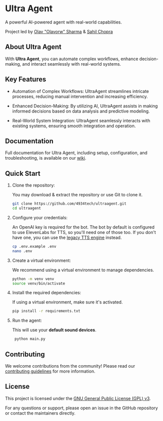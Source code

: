 # Ultra Agent

A powerful AI-powered agent with real-world capabilities.

Project led by [Olav "Olavorw" Sharma](https://github.com/olavorw) & [Sahil Chopra](https://github.com/aunncodes)

## About Ultra Agent

With **Ultra Agent**, you can automate complex workflows, enhance decision-making, and interact seamlessly with real-world systems.

## Key Features

- Automation of Complex Workflows: UltraAgent streamlines intricate processes, reducing manual intervention and increasing efficiency.

- Enhanced Decision-Making: By utilizing AI, UltraAgent assists in making informed decisions based on data analysis and predictive modeling.

- Real-World System Integration: UltraAgent seamlessly interacts with existing systems, ensuring smooth integration and operation.

## Documentation

Full documentation for Ultra Agent, including setup, configuration, and troubleshooting, is available on our [wiki](https://github.com/4934tech/UltraAgent/wiki).

## Quick Start

1. Clone the repository:

   You may download & extract the repository or use Git to clone it.
   ```bash
   git clone https://github.com/4934tech/ultraagent.git
   cd ultraagent
    ```
2. Configure your credentials:
   
   An OpenAI key is required for the bot. The bot by default is configured to use ElevenLabs for TTS, so you'll need one of those too. If you don't have one, you can use the [legacy TTS engine](./src/audio/tts.py) instead.
   ```bash
   cp .env.example .env
   nano .env
   ```

3. Create a virtual environment:

   We recommend using a virtual environment to manage dependencies.
   ```bash
   python -m venv venv
   source venv/bin/activate
   ```

4. Install the required dependencies:
    
   If using a virtual environment, make sure it's activated.
   ```bash
   pip install -r requirements.txt
   ```

5. Run the agent:

   This will use your **default sound devices**.
   ```bash
    python main.py
    ```

## Contributing

We welcome contributions from the community! Please read our [contributing guidelines](./Contributing.md) for more information.

## License

This project is licensed under the [GNU General Public License (GPL) v3](./License.md).

For any questions or support, please open an issue in the GitHub repository or contact the maintainers directly.